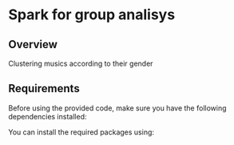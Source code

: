 # Spark for group analisys

## Overview

Clustering musics according to their gender 

## Requirements

Before using the provided code, make sure you have the following dependencies installed:


You can install the required packages using:

```bash


